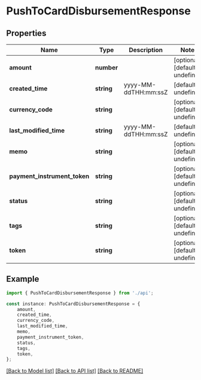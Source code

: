 # PushToCardDisbursementResponse


## Properties

Name | Type | Description | Notes
------------ | ------------- | ------------- | -------------
**amount** | **number** |  | [optional] [default to undefined]
**created_time** | **string** | yyyy-MM-ddTHH:mm:ssZ | [default to undefined]
**currency_code** | **string** |  | [optional] [default to undefined]
**last_modified_time** | **string** | yyyy-MM-ddTHH:mm:ssZ | [default to undefined]
**memo** | **string** |  | [optional] [default to undefined]
**payment_instrument_token** | **string** |  | [optional] [default to undefined]
**status** | **string** |  | [optional] [default to undefined]
**tags** | **string** |  | [optional] [default to undefined]
**token** | **string** |  | [optional] [default to undefined]

## Example

```typescript
import { PushToCardDisbursementResponse } from './api';

const instance: PushToCardDisbursementResponse = {
    amount,
    created_time,
    currency_code,
    last_modified_time,
    memo,
    payment_instrument_token,
    status,
    tags,
    token,
};
```

[[Back to Model list]](../README.md#documentation-for-models) [[Back to API list]](../README.md#documentation-for-api-endpoints) [[Back to README]](../README.md)
